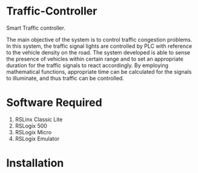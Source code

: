 # Traffic-Controller

Smart Traffic controller.

The main objective of the system is to control traffic congestion problems. In this system, the traffic signal lights are controlled by PLC with reference to the vehicle density on the road. The system developed is able to sense the presence of vehicles within certain range and to set an appropriate duration for the traffic signals to react accordingly. By employing mathematical functions, appropriate time can be calculated for the signals to illuminate, and thus traffic can be controlled.


# Software Required

1. RSLinx Classic Lite
2. RSLogix 500
3. RSLogix Micro
4. RSLogix Emulator

# Installation
